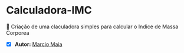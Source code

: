 # Calculadora-IMC

🧮 Criação de uma claculadora simples para calcular o Indice de Massa Corporea

- [x] <b>Autor:</b> [Marcio Maia](https://github.com/casodio)


